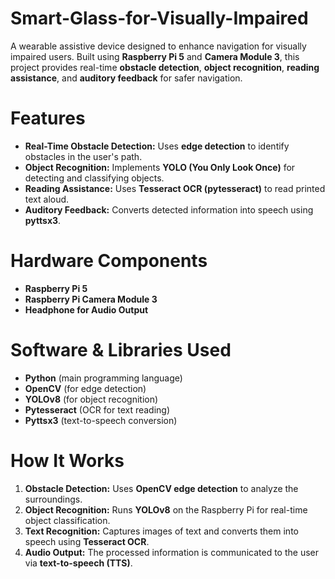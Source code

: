 # Smart-Glass-for-Visually-Impaired
A wearable assistive device designed to enhance navigation for visually impaired users. Built using **Raspberry Pi 5** and **Camera Module 3**, this project provides real-time **obstacle detection**, **object recognition**, **reading assistance**, and **auditory feedback** for safer navigation. 

# **Features**
- **Real-Time Obstacle Detection:** Uses **edge detection** to identify obstacles in the user's path.  
- **Object Recognition:** Implements **YOLO (You Only Look Once)** for detecting and classifying objects.  
- **Reading Assistance:** Uses **Tesseract OCR (pytesseract)** to read printed text aloud.  
- **Auditory Feedback:** Converts detected information into speech using **pyttsx3**.

# **Hardware Components**
- **Raspberry Pi 5**  
- **Raspberry Pi Camera Module 3**    
- **Headphone for Audio Output**

# **Software & Libraries Used**  
- **Python** (main programming language)  
- **OpenCV** (for edge detection)  
- **YOLOv8** (for object recognition)  
- **Pytesseract** (OCR for text reading)  
- **Pyttsx3** (text-to-speech conversion)  

# **How It Works**  
1. **Obstacle Detection:** Uses **OpenCV edge detection** to analyze the surroundings.  
2. **Object Recognition:** Runs **YOLOv8** on the Raspberry Pi for real-time object classification.  
3. **Text Recognition:** Captures images of text and converts them into speech using **Tesseract OCR**.  
4. **Audio Output:** The processed information is communicated to the user via **text-to-speech (TTS)**.  
